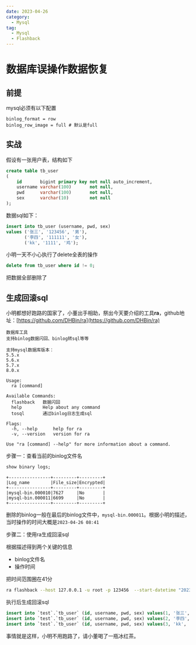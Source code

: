 ```yaml
---
date: 2023-04-26
category:
  - Mysql
tag:
  - Mysql
  - Flashback
---
```






# 数据库误操作数据恢复



## 前提

mysql必须有以下配置

```
binlog_format = row
binlog_row_image = full # 默认是full
```



## 实战

假设有一张用户表，结构如下

```sql
create table tb_user
(
    id       bigint primary key not null auto_increment,
    username varchar(100)       not null,
    pwd      varchar(100)       not null,
    sex      varchar(10)        not null
);
```

数据sql如下：

```sql
insert into tb_user (username, pwd, sex)
values ('张三', '123456', '男'),
       ('李四', '111111', '女'),
       ('kk', '1111', '鸡');

```

小明一天不小心执行了delete全表的操作

```sql
delete from tb_user where id != 0;
```

把数据全部删除了

## 生成回滚sql

小明都想好跑路的国家了，小董出手相助，祭出今天要介绍的工具**ra**，github地址：[https://github.com/DHBin/ra](https://github.com/DHBin/ra)

```text
数据库工具
支持binlog数据闪回、binlog转sql等等

支持mysql数据库版本：
5.5.x
5.6.x
5.7.x
8.0.x

Usage:
  ra [command]

Available Commands:
  flashback   数据闪回
  help        Help about any command
  tosql       通过binlog日志生成sql

Flags:
  -h, --help      help for ra
  -v, --version   version for ra

Use "ra [command] --help" for more information about a command.
```

步骤一：查看当前的binlog文件名

```sql
show binary logs;
```

```
+----------------+---------+---------+
|Log_name        |File_size|Encrypted|
+----------------+---------+---------+
|mysql-bin.000010|7627     |No       |
|mysql-bin.000011|6699     |No       |
+----------------+---------+---------+
```

删除的binlog一般在最后的binlog文件中，`mysql-bin.000011`。根据小明的描述，当时操作的时间大概是`2023-04-26 08:41`

步骤二：使用ra生成回滚sql

根据描述得到两个关键的信息

- binlog文件名
- 操作时间

把时间范围圈在41分

```bash
ra flashback --host 127.0.0.1 -u root -p 123456  --start-datetime "2023-04-26 08:41:00" --stop-datetime "2023-04-26 08:42:00"
```

执行后生成回滚sql

```sql
insert into `test`.`tb_user` (id, username, pwd, sex) values(1, '张三', '123456', '男'); # pos 5726 timestamp 1682469713
insert into `test`.`tb_user` (id, username, pwd, sex) values(2, '李四', '111111', '女'); # pos 5726 timestamp 1682469713
insert into `test`.`tb_user` (id, username, pwd, sex) values(3, 'kk', '1111', '鸡'); # pos 5726 timestamp 1682469713
```



事情就是这样，小明不用跑路了，请小董喝了一瓶冰红茶。